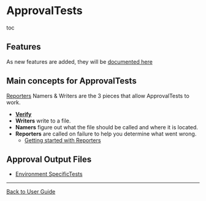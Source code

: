 # ApprovalTests

toc


## Features

As new features are added, they will be [documented here](Features.md)


## Main concepts for ApprovalTests

[Reporters](Reporters.md#top) Namers & Writers are the 3 pieces that allow ApprovalTests to work.

 * [**Verify**](Verify.md)
 * **Writers** write to a file.
 * **Namers** figure out what the file should be called and where it is located.
 * **Reporters** are called on failure to help you determine what went wrong. 
   * [Getting started with Reporters](ReportersGettingStarted.md)


## Approval Output Files

* [Environment SpecificTests](EnvironmentSpecificTests.md)

---

[Back to User Guide](readme.md#top)